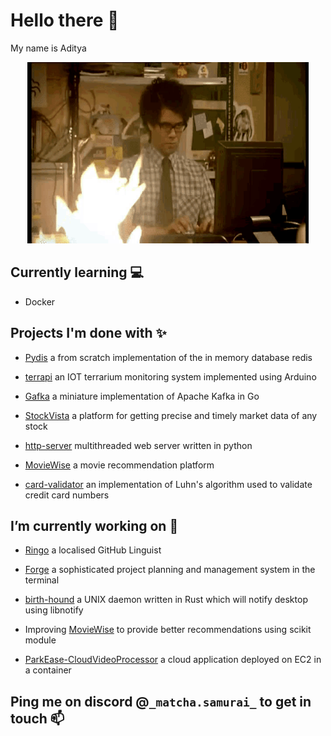 # Hello there 👋


My name is Aditya

<p align=center>
<img height=290 width=450 src="the-it-crowd-moss-the-it-crowd.gif" />
</p>

## Currently learning 💻

* Docker

## Projects I'm done with ✨

 - [Pydis](https://github.com/adityakiran1423/Redis) a from scratch implementation of the in memory database redis

 - [terrapi](https://github.com/adityakiran1423/terrapi) an IOT terrarium monitoring system implemented using Arduino

- [Gafka](https://github.com/adityakiran1423/Gafka) a miniature implementation of Apache Kafka in Go

 - [StockVista](https://github.com/adityakiran1423/StockVista) a platform for getting precise and timely market data of any stock

 - [http-server](https://github.com/adityakiran1423/http-server) multithreaded web server written in python

 - [MovieWise](https://github.com/adityakiran1423/MovieWise) a movie recommendation platform

 - [card-validator](https://github.com/adityakiran1423/Credit-card-validator) an implementation of Luhn's algorithm used to validate credit card numbers



## I’m currently working on 🔭

- [Ringo](https://github.com/adityakiran1423/Ringo) a localised GitHub Linguist

 - [Forge](https://github.com/adityakiran1423/forge) a sophisticated project planning and management system in the terminal

 - [birth-hound](https://github.com/adityakiran1423/birth-hound) a UNIX daemon written in Rust which will notify desktop using libnotify

 - Improving [MovieWise](https://github.com/adityakiran1423/MovieWise) to provide better recommendations using scikit module

 - [ParkEase-CloudVideoProcessor](https://github.com/Park-Ease/ParkEase-CloudVideoProcessing) a cloud application deployed on EC2 in a container 

<!-- ## Opensource Contributions 🌐🛠️

I have two open source contributions as of now :
* Reported an issue in [DiceDB/dice](https://github.com/DiceDB/dice) -> [Issue Link](https://github.com/DiceDB/dice/issues/720)
* Documentation fix to [DiceDB/dice](https://github.com/DiceDB/dice) -> [PR Link](https://github.com/DiceDB/dice/pull/721)
* Issue fix to [NCAR/music-box](https://github.com/NCAR/music-box) -> [PR Link](https://github.com/NCAR/music-box/pull/280#event-15408368882) -->

## Ping me on discord @`_matcha.samurai_` to get in touch 📫

